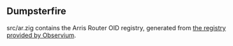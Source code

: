 ## Dumpsterfire

src/ar.zig contains the Arris Router OID registry, generated from [the registry provided by Observium](https://mibs.observium.org/mib/ARRIS-ROUTER-DEVICE-MIB/).

